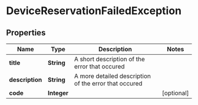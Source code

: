 # DeviceReservationFailedException

## Properties
Name | Type | Description | Notes
------------ | ------------- | ------------- | -------------
**title** | **String** | A short description of the error that occured | 
**description** | **String** | A more detailed description of the error that occured | 
**code** | **Integer** |  |  [optional]
